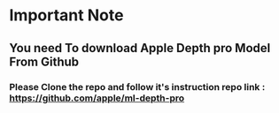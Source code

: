# Important Note 
## You need To download Apple Depth pro Model From Github
### Please Clone the repo and follow it's instruction repo link : https://github.com/apple/ml-depth-pro
